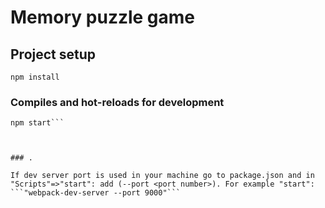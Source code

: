 # Memory puzzle game

## Project setup
```
npm install
```

### Compiles and hot-reloads for development
```
npm start```



### .

If dev server port is used in your machine go to package.json and in "Scripts"=>"start": add (--port <port number>). For example "start": 
```"webpack-dev-server --port 9000"```